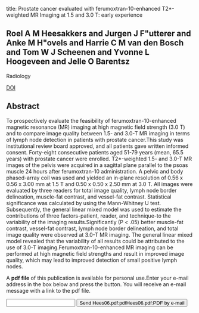 title: Prostate cancer evaluated with ferumoxtran-10-enhanced T2*-weighted MR Imaging at 1.5 and 3.0 T: early experience

## Roel A M Heesakkers and Jurgen J F"utterer and Anke M H"ovels and Harrie C M van den Bosch and Tom W J Scheenen and Yvonne L Hoogeveen and Jelle O Barentsz
Radiology

<a href="https://doi.org/10.1148/radiol.2392050411">DOI</a>

## Abstract
To prospectively evaluate the feasibility of ferumoxtran-10-enhanced magnetic resonance (MR) imaging at high magnetic field strength (3.0 T) and to compare image quality between 1.5- and 3.0-T MR imaging in terms of lymph node detection in patients with prostate cancer.This study was institutional review board approved, and all patients gave written informed consent. Forty-eight consecutive patients aged 51-79 years (mean, 65.5 years) with prostate cancer were enrolled. T2*-weighted 1.5- and 3.0-T MR images of the pelvis were acquired in a sagittal plane parallel to the psoas muscle 24 hours after ferumoxtran-10 administration. A pelvic and body phased-array coil was used and yielded an in-plane resolution of 0.56 x 0.56 x 3.00 mm at 1.5 T and 0.50 x 0.50 x 2.50 mm at 3.0 T. All images were evaluated by three readers for total image quality, lymph node border delineation, muscle-fat contrast, and vessel-fat contrast. Statistical significance was calculated by using the Mann-Whitney U test. Subsequently, the general linear mixed model was used to estimate the contributions of three factors-patient, reader, and technique-to the variability of the imaging results.Significantly (P < .05) better muscle-fat contrast, vessel-fat contrast, lymph node border delineation, and total image quality were observed at 3.0-T MR imaging. The general linear mixed model revealed that the variability of all results could be attributed to the use of 3.0-T imaging.Ferumoxtran-10-enhanced MR imaging can be performed at high magnetic field strengths and result in improved image quality, which may lead to improved detection of small positive lymph nodes.

A <b>pdf file</b> of this publication is available for personal use.Enter your e-mail address in the box below and press the button. You will receive an e-mail message with a link to the pdf file.
<form action="sender.php">  <input type="text" name="email">  <input type="submit" value="Send Hees06.pdf:pdfHees06.pdf:PDF by e-mail"></form>
